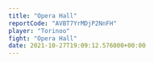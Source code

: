 ```yaml
---
title: "Opera Hall"
reportCode: "AVBT7YrMDjP2NnFH"
player: "Torinoo"
fight: "Opera Hall"
date: 2021-10-27T19:09:12.576000+00:00
---
```

